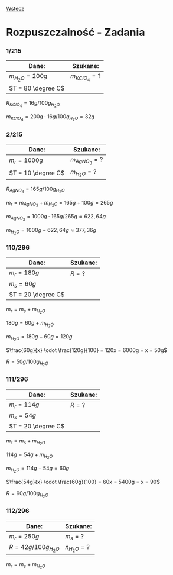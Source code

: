 [Wstecz](../chemia.md)

# Rozpuszczalność - Zadania

### 1/215

| Dane:                | Szukane:           |
| -------------------- | ------------------ |
| $`m_{H_2O} = 200g`$  | $`m_{KClO_4} = ?`$ |
| $`T = 80 \degree C`$ |

$`R_{KClO_4} = 16g/100g_{H_2O}`$

$`m_{KClO_4} = 200g \cdot 16g/100g_{H_2O} = 32g`$

### 2/215

| Dane:                | Szukane:           |
| -------------------- | ------------------ |
| $`m_r = 1000g`$      | $`m_{AgNO_3} = ?`$ |
| $`T = 10 \degree C`$ | $`m_{H_2O} = ? `$  |

$`R_{AgNO_3} = 165g/100g_{H_2O}`$

$`m_r = m_{AgNO_3} + m_{H_2O} = 165g + 100g = 265g`$

$`m_{AgNO_3} = 1000g \cdot 165g/265g \approx 622,64g`$

$`m_{H_2O} = 1000g - 622,64g \approx 377,36g`$

### 110/296

| Dane:                | Szukane:  |
| -------------------- | --------- |
| $`m_r = 180g`$       | $`R = ?`$ |
| $`m_s = 60g`$        |
| $`T = 20 \degree C`$ |

$`m_r = m_s + m_{H_2O}`$

$`180g = 60g + m_{H_2O}`$

$`m_{H_2O} = 180g - 60g = 120g`$

$`\frac{60g}{x} \cdot \frac{120g}{100} = 120x = 6000g = x = 50g`$

$`R = 50g/100g_{H_2O}`$

### 111/296

| Dane:                | Szukane:  |
| -------------------- | --------- |
| $`m_r = 114g`$       | $`R = ?`$ |
| $`m_s = 54g`$        |
| $`T = 20 \degree C`$ |

$`m_r = m_s + m_{H_2O}`$

$`114g = 54g + m_{H_2O}`$

$`m_{H_2O} = 114g - 54g = 60g`$

$`\frac{54g}{x} \cdot \frac{60g}{100} = 60x = 5400g = x = 90`$

$`R = 90g/100g_{H_2O}`$

### 112/296

| Dane:                   | Szukane:         |
| ----------------------- | ---------------- |
| $`m_r = 250g`$          | $`m_s = ?`$      |
| $`R = 42g/100g_{H_2O}`$ | $`n_{H_2O} = ?`$ |

$`m_r = m_s + m_{H_2O}`$
